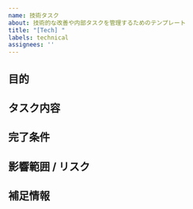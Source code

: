 ```yaml
---
name: 技術タスク
about: 技術的な改善や内部タスクを管理するためのテンプレート
title: "[Tech] "
labels: technical
assignees: ''
---
```


## 目的

## タスク内容

## 完了条件

## 影響範囲 / リスク

## 補足情報
